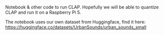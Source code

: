 Notebook & other code to run CLAP. Hopefully we will be able to quantize CLAP and run it on a Raspberry Pi 5.

The notebook uses our own dataset from Huggingface, find it here: https://huggingface.co/datasets/UrbanSounds/urban_sounds_small 
